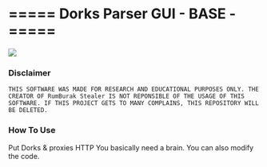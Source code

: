 
# ===== Dorks Parser GUI - BASE - =====

<img align="center" src='https://cdn.discordapp.com/attachments/1016996112919441419/1073685651041558598/image.png'>






<h3>Disclaimer</h3>

    THIS SOFTWARE WAS MADE FOR RESEARCH AND EDUCATIONAL PURPOSES ONLY. THE CREATOR OF RumBurak Stealer IS NOT REPONSIBLE OF THE USAGE OF THIS SOFTWARE. IF THIS PROJECT GETS TO MANY COMPLAINS, THIS REPOSITORY WILL BE DELETED.








<h3>How To Use</h3>

Put Dorks & proxies HTTP
You basically need a brain.
You can also modify the code.



